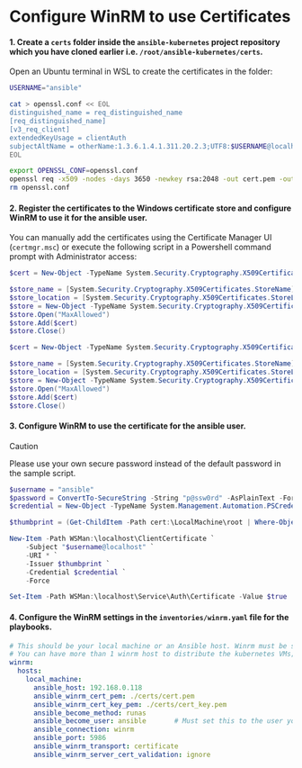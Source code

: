 # Configure WinRM to use Certificates

   #### 1. Create a `certs` folder inside the `ansible-kubernetes` project repository which you have cloned earlier i.e. `/root/ansible-kubernetes/certs`.

   Open an Ubuntu terminal in WSL to create the certificates in the folder:
   ```bash
   USERNAME="ansible"

   cat > openssl.conf << EOL
   distinguished_name = req_distinguished_name
   [req_distinguished_name]
   [v3_req_client]
   extendedKeyUsage = clientAuth
   subjectAltName = otherName:1.3.6.1.4.1.311.20.2.3;UTF8:$USERNAME@localhost
   EOL

   export OPENSSL_CONF=openssl.conf
   openssl req -x509 -nodes -days 3650 -newkey rsa:2048 -out cert.pem -outform PEM -keyout cert_key.pem -subj "/CN=$USERNAME" -extensions v3_req_client
   rm openssl.conf
   ```

   #### 2. Register the certificates to the Windows certificate store and configure WinRM to use it for the ansible user.

   You can manually add the certificates using the Certificate Manager UI (`certmgr.msc`) or execute the following script in a Powershell command prompt with Administrator access:
   ```powershell
   $cert = New-Object -TypeName System.Security.Cryptography.X509Certificates.X509Certificate2 "\\wsl.localhost\Ubuntu-22.04\root\ansible-kubernetes\certs\cert.pem"

   $store_name = [System.Security.Cryptography.X509Certificates.StoreName]::Root
   $store_location = [System.Security.Cryptography.X509Certificates.StoreLocation]::LocalMachine
   $store = New-Object -TypeName System.Security.Cryptography.X509Certificates.X509Store -ArgumentList $store_name, $store_location
   $store.Open("MaxAllowed")
   $store.Add($cert)
   $store.Close()

   $cert = New-Object -TypeName System.Security.Cryptography.X509Certificates.X509Certificate2 "\\wsl.localhost\Ubuntu-22.04\root\ansible-kubernetes\certs\cert.pem"

   $store_name = [System.Security.Cryptography.X509Certificates.StoreName]::TrustedPeople
   $store_location = [System.Security.Cryptography.X509Certificates.StoreLocation]::LocalMachine
   $store = New-Object -TypeName System.Security.Cryptography.X509Certificates.X509Store -ArgumentList $store_name, $store_location
   $store.Open("MaxAllowed")
   $store.Add($cert)
   $store.Close()
   ```

   #### 3. Configure WinRM to use the certificate for the ansible user.

  > [!CAUTION]
  > Please use your own secure password instead of the default password in the sample script.

   ```powershell
   $username = "ansible"
   $password = ConvertTo-SecureString -String "p@ssw0rd" -AsPlainText -Force
   $credential = New-Object -TypeName System.Management.Automation.PSCredential -ArgumentList $username, $password

   $thumbprint = (Get-ChildItem -Path cert:\LocalMachine\root | Where-Object { $_.Subject -eq "CN=$username" }).Thumbprint

   New-Item -Path WSMan:\localhost\ClientCertificate `
       -Subject "$username@localhost" `
       -URI * `
       -Issuer $thumbprint `
       -Credential $credential `
       -Force

   Set-Item -Path WSMan:\localhost\Service\Auth\Certificate -Value $true
   ```
   #### 4. Configure the WinRM settings in the `inventories/winrm.yaml` file for the playbooks.
   ```yaml
   # This should be your local machine or an Ansible host. Winrm must be setup correctly for this to work.
   # You can have more than 1 winrm host to distribute the kubernetes VMs; remember to set the winrm_host.
   winrm:
     hosts:
       local_machine:
         ansible_host: 192.168.0.118
         ansible_winrm_cert_pem: ./certs/cert.pem
         ansible_winrm_cert_key_pem: ./certs/cert_key.pem
         ansible_become_method: runas
         ansible_become_user: ansible       # Must set this to the user you created
         ansible_connection: winrm
         ansible_port: 5986
         ansible_winrm_transport: certificate
         ansible_winrm_server_cert_validation: ignore
   ```